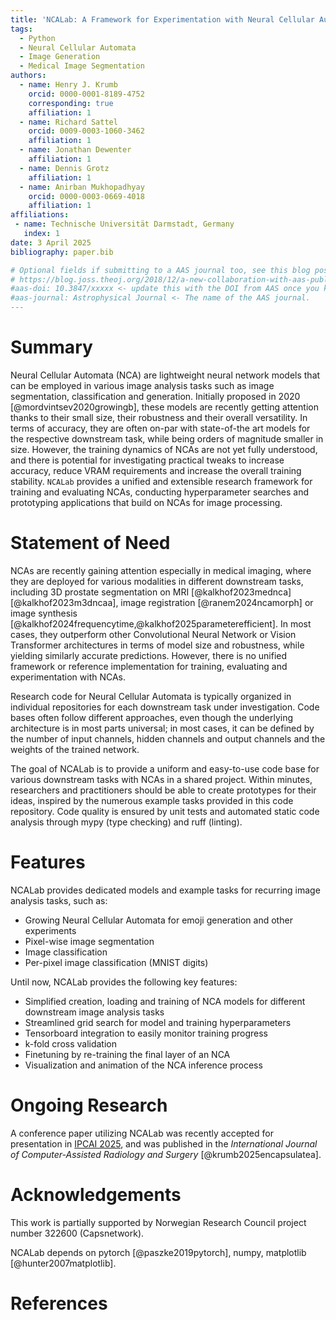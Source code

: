 ```yaml
---
title: 'NCALab: A Framework for Experimentation with Neural Cellular Automata'
tags:
  - Python
  - Neural Cellular Automata
  - Image Generation
  - Medical Image Segmentation
authors:
  - name: Henry J. Krumb
    orcid: 0000-0001-8189-4752
    corresponding: true
    affiliation: 1
  - name: Richard Sattel
    orcid: 0009-0003-1060-3462
    affiliation: 1
  - name: Jonathan Dewenter
    affiliation: 1
  - name: Dennis Grotz
    affiliation: 1
  - name: Anirban Mukhopadhyay
    orcid: 0000-0003-0669-4018
    affiliation: 1
affiliations:
 - name: Technische Universität Darmstadt, Germany
   index: 1
date: 3 April 2025
bibliography: paper.bib

# Optional fields if submitting to a AAS journal too, see this blog post:
# https://blog.joss.theoj.org/2018/12/a-new-collaboration-with-aas-publishing
#aas-doi: 10.3847/xxxxx <- update this with the DOI from AAS once you know it.
#aas-journal: Astrophysical Journal <- The name of the AAS journal.
---
```


# Summary

Neural Cellular Automata (NCA) are lightweight neural network models that can be employed in various image analysis tasks such as image segmentation, classification and generation.
Initially proposed in 2020 [@mordvintsev2020growingb], these models are recently getting attention thanks to their small size, their robustness and their overall versatility.
In terms of accuracy, they are often on-par with state-of-the art models for the respective downstream task, while being orders of magnitude smaller in size.
However, the training dynamics of NCAs are not yet fully understood, and there is potential for investigating practical tweaks to increase accuracy, reduce VRAM requirements and increase the overall training stability.
`NCALab` provides a unified and extensible research framework for training and evaluating NCAs, conducting hyperparameter searches and prototyping applications that build on NCAs for image processing.


# Statement of Need

NCAs are recently gaining attention especially in medical imaging, where they are deployed for various modalities in different downstream tasks, including 3D prostate segmentation on MRI [@kalkhof2023mednca] [@kalkhof2023m3dncaa], image registration [@ranem2024ncamorph] or image synthesis [@kalkhof2024frequencytime,@kalkhof2025parameterefficient].
In most cases, they outperform other Convolutional Neural Network or Vision Transformer architectures in terms of model size and robustness, while yielding similarly accurate predictions.
However, there is no unified framework or reference implementation for training, evaluating and experimentation with NCAs.

Research code for Neural Cellular Automata is typically organized in individual repositories for each downstream task under investigation.
Code bases often follow different approaches, even though the underlying architecture is in most parts universal; in most cases, it can be defined by the number of input channels, hidden channels and output channels and the weights of the trained network.

The goal of NCALab is to provide a uniform and easy-to-use code base for various downstream tasks with NCAs in a shared project.
Within minutes, researchers and practitioners should be able to create prototypes for their ideas, inspired by the numerous example tasks provided in this code repository.
Code quality is ensured by unit tests and automated static code analysis through mypy (type checking) and ruff (linting).

# Features

NCALab provides dedicated models and example tasks for recurring image analysis tasks, such as:

* Growing Neural Cellular Automata for emoji generation and other experiments
* Pixel-wise image segmentation
* Image classification
* Per-pixel image classification (MNIST digits)

Until now, NCALab provides the following key features:

* Simplified creation, loading and training of NCA models for different downstream image analysis tasks
* Streamlined grid search for model and training hyperparameters
* Tensorboard integration to easily monitor training progress
* k-fold cross validation
* Finetuning by re-training the final layer of an NCA
* Visualization and animation of the NCA inference process


# Ongoing Research

A conference paper utilizing NCALab was recently accepted for presentation in [IPCAI 2025](https://ipcai.org), and was published in the _International Journal of Computer-Assisted Radiology and Surgery_ [@krumb2025encapsulatea].


# Acknowledgements

This work is partially supported by Norwegian Research Council project number 322600 (Capsnetwork).

NCALab depends on pytorch [@paszke2019pytorch], numpy, matplotlib [@hunter2007matplotlib].

# References
